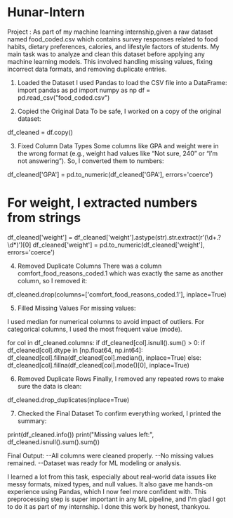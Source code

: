 # Hunar-Intern
Project :
As part of my machine learning internship,given a raw dataset named food_coded.csv which contains survey responses related to food habits, dietary preferences, calories, and lifestyle factors of students.
My main task was to analyze and clean this dataset before applying any machine learning models. This involved handling missing values, fixing incorrect data formats, and removing duplicate entries.

1. Loaded the Dataset
I used Pandas to load the CSV file into a DataFrame:
import pandas as pd
import numpy as np
df = pd.read_csv("food_coded.csv")

3. Copied the Original Data
To be safe, I worked on a copy of the original dataset:

df_cleaned = df.copy()

3. Fixed Column Data Types
Some columns like GPA and weight were in the wrong format (e.g., weight had values like “Not sure, 240” or “I’m not answering”). So, I converted them to numbers:

df_cleaned['GPA'] = pd.to_numeric(df_cleaned['GPA'], errors='coerce')

# For weight, I extracted numbers from strings
df_cleaned['weight'] = df_cleaned['weight'].astype(str).str.extract(r'(\d+\.?\d*)')[0]
df_cleaned['weight'] = pd.to_numeric(df_cleaned['weight'], errors='coerce')

4. Removed Duplicate Columns
There was a column comfort_food_reasons_coded.1 which was exactly the same as another column, so I removed it:

df_cleaned.drop(columns=['comfort_food_reasons_coded.1'], inplace=True)

5. Filled Missing Values
For missing values:

I used median for numerical columns to avoid impact of outliers.
For categorical columns, I used the most frequent value (mode).

for col in df_cleaned.columns:
    if df_cleaned[col].isnull().sum() > 0:
        if df_cleaned[col].dtype in [np.float64, np.int64]:
            df_cleaned[col].fillna(df_cleaned[col].median(), inplace=True)
        else:
            df_cleaned[col].fillna(df_cleaned[col].mode()[0], inplace=True)
            
6. Removed Duplicate Rows
Finally, I removed any repeated rows to make sure the data is clean:

df_cleaned.drop_duplicates(inplace=True)

7. Checked the Final Dataset
To confirm everything worked, I printed the summary:

print(df_cleaned.info())
print("Missing values left:", df_cleaned.isnull().sum().sum())

Final Output:
--All columns were cleaned properly.
--No missing values remained.
--Dataset was ready for ML modeling or analysis.

I learned a lot from this task, especially about real-world data issues like messy formats, mixed types, and null values. It also gave me hands-on experience using Pandas, which I now feel more confident with.
This preprocessing step is super important in any ML pipeline, and I'm glad I got to do it as part of my internship.
I done this work by honest, thankyou.
